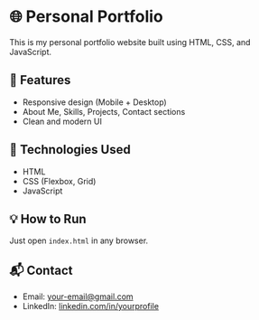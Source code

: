 # 🌐 Personal Portfolio

This is my personal portfolio website built using HTML, CSS, and JavaScript.

## 🚀 Features
- Responsive design (Mobile + Desktop)
- About Me, Skills, Projects, Contact sections
- Clean and modern UI

## 🔧 Technologies Used
- HTML
- CSS (Flexbox, Grid)
- JavaScript

## 💡 How to Run
Just open `index.html` in any browser.

## 📬 Contact
- Email: your-email@gmail.com
- LinkedIn: [linkedin.com/in/yourprofile](#)
